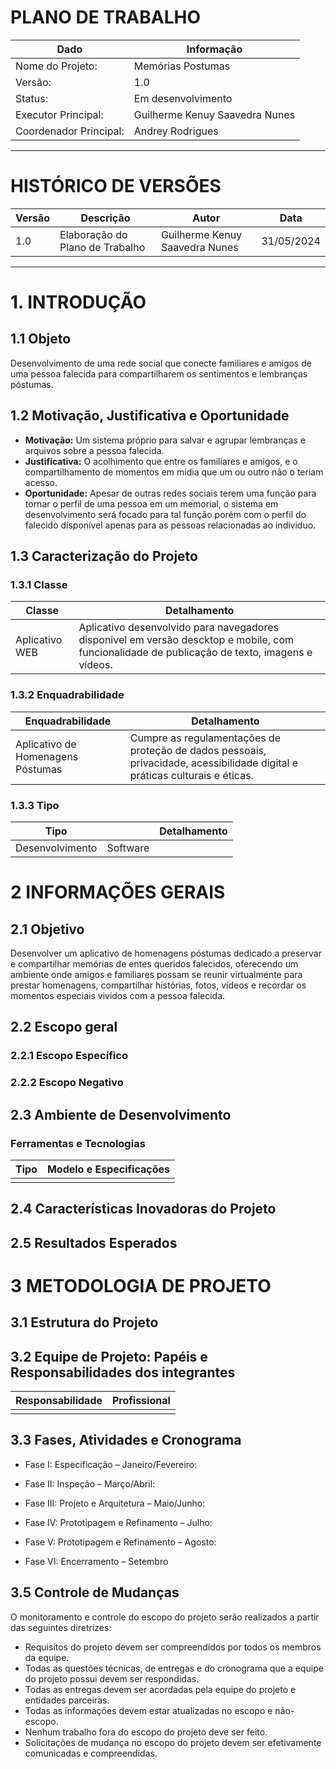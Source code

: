 # PLANO DE TRABALHO

|Dado|Informação|
|----|----------|
|Nome do Projeto:|Memórias Postumas|
|Versão:|1.0|
|Status:|Em desenvolvimento|
|Executor Principal:|Guilherme Kenuy Saavedra Nunes|
|Coordenador Principal:|Andrey Rodrigues|

---

# HISTÓRICO DE VERSÕES
|Versão|Descrição|Autor|Data|
|------|---------|-----|----|
|1.0|Elaboração do Plano de Trabalho|Guilherme Kenuy Saavedra Nunes|31/05/2024|

---

# 1. INTRODUÇÃO
## 1.1 Objeto
Desenvolvimento de uma rede social que conecte familiares e amigos de uma pessoa falecida para compartilharem os sentimentos e lembranças póstumas.

## 1.2 Motivação, Justificativa e Oportunidade
- **Motivação:** Um sistema próprio para salvar e agrupar lembranças e arquivos sobre a pessoa falecida.
- **Justificativa:** O acolhimento que entre os familiares e amigos, e o compartilhamento de momentos em midia que um ou outro não o teriam acesso.
- **Oportunidade:** Apesar de outras redes sociais terem uma função para tornar o perfil de uma pessoa em um memorial, o sistema em desenvolvimento será focado para tal função porém com o perfil do falecido disponível apenas para as pessoas relacionadas ao individuo.

## 1.3 Caracterização do Projeto
### 1.3.1 Classe
|Classe|Detalhamento|
|------|------------|
|Aplicativo WEB|Aplicativo desenvolvido para navegadores disponivel em versão descktop e mobile, com funcionalidade de publicação de texto, imagens e vídeos.|

### 1.3.2 Enquadrabilidade
|Enquadrabilidade|Detalhamento|
|--------|-----------|
|Aplicativo de Homenagens Póstumas|Cumpre as regulamentações de proteção de dados pessoais, privacidade, acessibilidade digital e práticas culturais e éticas. |

### 1.3.3 Tipo
|Tipo||Detalhamento|
|----|-|------------|
|Desenvolvimento|Software||

# 2 INFORMAÇÕES GERAIS
## 2.1 Objetivo
Desenvolver um aplicativo de homenagens póstumas dedicado a preservar e compartilhar memórias de entes queridos falecidos, oferecendo um ambiente onde amigos e familiares possam se reunir virtualmente para prestar homenagens, compartilhar histórias, fotos, vídeos e recordar os momentos especiais vividos com a pessoa falecida.

## 2.2 Escopo geral

### 2.2.1 Escopo Específico

### 2.2.2 Escopo Negativo

## 2.3 Ambiente de Desenvolvimento
### Ferramentas e Tecnologias
|Tipo|Modelo e Especificações|
|----|-----------------------|
||

## 2.4 Características Inovadoras do Projeto

## 2.5 Resultados Esperados

# 3 METODOLOGIA DE PROJETO
## 3.1 Estrutura do Projeto

## 3.2 Equipe de Projeto: Papéis e Responsabilidades dos integrantes
|Responsabilidade|Profissional|
|----------------|------------|
|||

## 3.3 Fases, Atividades e Cronograma
- Fase I: Especificação – Janeiro/Fevereiro:

- Fase II: Inspeção – Março/Abril:

- Fase III: Projeto e Arquitetura – Maio/Junho:

- Fase IV: Prototipagem e Refinamento – Julho:

- Fase V: Prototipagem e Refinamento – Agosto:

- Fase VI: Encerramento – Setembro

## 3.5 Controle de Mudanças
O monitoramento e controle do escopo do projeto serão realizados a partir das seguintes diretrizes:

- Requisitos do projeto devem ser compreendidos por todos os membros da equipe.
- Todas as questões técnicas, de entregas e do cronograma que a equipe do projeto possui devem ser respondidas.
- Todas as entregas devem ser acordadas pela equipe do projeto e entidades parceiras.
- Todas as informações devem estar atualizadas no escopo e não-escopo.
- Nenhum trabalho fora do escopo do projeto deve ser feito.
- Solicitações de mudança no escopo do projeto devem ser efetivamente comunicadas e compreendidas.
